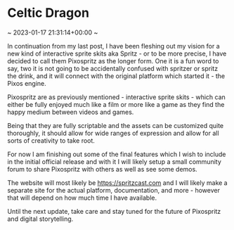 # Celtic Dragon

~ 2023-01-17 21:31:14+00:00 ~

In continuation from my last post, I have been fleshing out my vision for a new kind of interactive sprite skits aka Spritz - or to be more precise, I have decided to call them Pixospritz as the longer form. One it is a fun word to say, two it is not going to be accidentally confused with spritzer or spritz the drink, and it will connect with the original platform which started it - the Pixos engine.

Pixospritz are as previously mentioned - interactive sprite skits - which can either be fully enjoyed much like a film or more like a game as they find the happy medium between videos and games.

Being that they are fully scriptable and the assets can be customized quite thoroughly, it should allow for wide ranges of expression and allow for all sorts of creativity to take root.

For now I am finishing out some of the final features which I wish to include in the initial official release and with it I will likely setup a small community forum to share Pixospritz with others as well as see some demos. 

The website will most likely be https://spritzcast.com and I will likely make a separate site for the actual platform, documentation, and more - however that will depend on how much time I have available.

Until the next update, take care and stay tuned for the future of Pixospritz and digital storytelling.